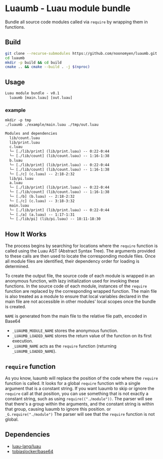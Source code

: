 # Luaumb - Luau module bundle

Bundle all source code modules called via `require` by wrapping them in functions.

## Build

```sh
git clone --recurse-submodules https://github.com/noonomyen/luaumb.git
cd luaumb
mkdir -p build && cd build
cmake .. && cmake --build . -j $(nproc)
```

## Usage

```txt
Luau module bundle - v0.1
  luaumb [main.luau] [out.luau]
```

### example

```txt
mkdir -p tmp
./luaumb ./example/main.luau ./tmp/out.luau

Modules and dependencies
  lib/count.luau
  lib/print.luau
  c.luau
  └─ [./lib/print] (lib/print.luau) -- 0:22-0:44
  └─ [./lib/count] (lib/count.luau) -- 1:16-1:38
  b.luau
  └─ [./lib/print] (lib/print.luau) -- 0:22-0:44
  └─ [./lib/count] (lib/count.luau) -- 1:16-1:38
  └─ [./c] (c.luau) -- 2:18-2:32
  lib/pi.luau
  a.luau
  └─ [./lib/print] (lib/print.luau) -- 0:22-0:44
  └─ [./lib/count] (lib/count.luau) -- 1:16-1:38
  └─ [./b] (b.luau) -- 2:18-2:32
  └─ [./c] (c.luau) -- 3:18-3:32
  main.luau
  └─ [./lib/print] (lib/print.luau) -- 0:22-0:44
  └─ [./a] (a.luau) -- 1:17-1:31
  └─ [./lib/pi] (lib/pi.luau) -- 18:11-18:30
```

## How It Works

The process begins by searching for locations where the `require` function is called using the Luau AST (Abstract Syntax Tree). The arguments provided to these calls are then used to locate the corresponding module files. Once all module files are identified, their dependency order for loading is determined.

To create the output file, the source code of each module is wrapped in an anonymous function, with lazy initialization used for invoking these functions. In the source code of each module, instances of the `require` function are replaced by the corresponding wrapped function. The main file is also treated as a module to ensure that local variables declared in the main file are not accessible in other modules' local scopes once the bundle is created.

`NAME` is generated from the main file to the relative file path, encoded in Base64

- `_LUAUMB_MODULE_NAME` stores the anonymous function.
- `_LUAUMB_LOADED_NAME` stores the return value of the function on its first execution.
- `_LUAUMB_NAME` acts as the `require` function (returning `_LUAUMB_LOADED_NAME`).

## `require` function

As you know, luaumb will replace the position of the code where the `require` function is called. It looks for a global `require` function with a single argument that is a constant string. If you want luaumb to skip or ignore the `require` call at that position, you can use something that is not exactly a constant string, such as using `require(("./module"))`. The parser will see that there's a group within the arguments, and the constant string is within that group, causing luaumb to ignore this position. or `_G.require("./module")` The parser will see that the `require` function is not global.

## Dependencies

- [luau-lang/luau](https://github.com/luau-lang/luau)
- [tobiaslocker/base64](https://github.com/tobiaslocker/base64)
